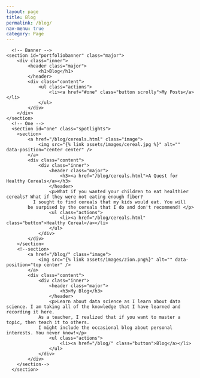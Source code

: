 ```yaml
---
layout: page
title: Blog
permalink: /blog/
nav-menu: true
category: Page
---
```


<!-- Main -->
<div id="main">

      <!-- Banner -->
    <section id="portfoliobanner" class="major">
        <div class="inner">
            <header class="major">
                <h1>Blog</h1>
            </header>
            <div class="content">
                <ul class="actions">
                    <li><a href="#one" class="button scrolly">My Posts</a></li>
                </ul>
            </div>
        </div>
    </section>
      <!-- One -->
      <section id="one" class="spotlights">
      	<section>
      		<a href="/blog/cereals.html" class="image">
      			<img src="{% link assets/images/cereal.jpg %}" alt="" data-position="center center" />
      		</a>
      		<div class="content">
      			<div class="inner">
      				<header class="major">
      					<h3><a href="/blog/cereals.html">A Quest for Healthy Cereals</a></h3>
      				</header>
      				<p>What if you wanted your children to eat healthier cereals? What if they were not eating enough fiber?
              I sought to find cereals that my kids would eat. You will
            be surpised by the cereals that I do and don't recommend! </p>
      				<ul class="actions">
      					<li><a href="/blog/cereals.html" class="button">Healthy Cereal</a></li>
      				</ul>
      			</div>
      		</div>
      	</section>
      	<!--section>
      		<a href="/blog/" class="image">
      			<img src="{% link assets/images/zion.png%}" alt="" data-position="top center" />
      		</a>
      		<div class="content">
      			<div class="inner">
      				<header class="major">
      					<h3>My Blog</h3>
      				</header>
      				<p>Learn about data science as I learn about data science. I am taking all of the knowledge that I have learned and recording it here.
                As a teacher, I realized that if you want to master a topic, then teach it to others.
                I might include the occasional blog about personal interests. You never know!</p>
      				<ul class="actions">
      					<li><a href="/blog/" class="button">Blog</a></li>
      				</ul>
      			</div>
      		</div>
      	</section-->
      </section>

  </div>
